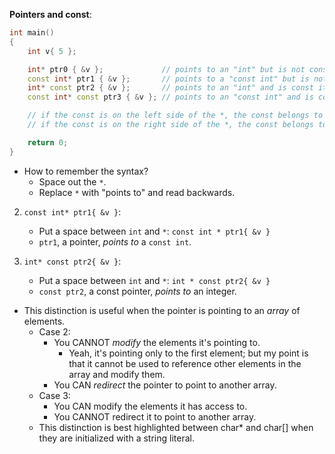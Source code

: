 **Pointers and const**:

```cpp
int main()
{
    int v{ 5 };

    int* ptr0 { &v };             // points to an "int" but is not const itself, so this is a normal pointer.
    const int* ptr1 { &v };       // points to a "const int" but is not const itself, so this is a pointer to a const value.
    int* const ptr2 { &v };       // points to an "int" and is const itself, so this is a const pointer (to a non-const value).
    const int* const ptr3 { &v }; // points to an "const int" and is const itself, so this is a const pointer to a const value.

    // if the const is on the left side of the *, the const belongs to the value
    // if the const is on the right side of the *, the const belongs to the pointer

    return 0;
}
```

* How to remember the syntax?
    * Space out the `*`.
    * Replace `*` with "points to" and read backwards.    

2. `const int* ptr1{ &v }`:
    * Put a space between `int` and `*`: `const int * ptr1{ &v }`
    * `ptr1`, a pointer, *points to* a `const int`.

3. `int* const ptr2{ &v }`:
    * Put a space between `int` and `*`: `int * const ptr2{ &v }`
    * `const ptr2`, a const pointer, *points to* an integer.

* This distinction is useful when the pointer is pointing to an *array* of elements.
    * Case 2:
        * You CANNOT *modify* the elements it's pointing to.
            * Yeah, it's pointing only to the first element; but my point is that it cannot be used to reference other elements in the array and modify them.
        * You CAN *redirect* the pointer to point to another array.        
    * Case 3:
        * You CAN modify the elements it has access to.
        * You CANNOT redirect it to point to another array.
    * This distinction is best highlighted between char* and char[] when they are initialized with a string literal.
